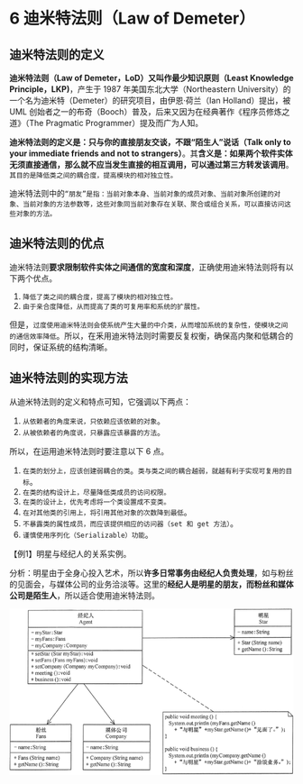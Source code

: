 # 6 迪米特法则（Law of Demeter）

## 迪米特法则的定义

**迪米特法则（Law of Demeter，LoD）又叫作最少知识原则（Least Knowledge Principle，LKP)**，产生于 1987 年美国东北大学（Northeastern University）的一个名为迪米特（Demeter）的研究项目，由伊恩·荷兰（Ian Holland）提出，被 UML 创始者之一的布奇（Booch）普及，后来又因为在经典著作《程序员修炼之道》（The Pragmatic Programmer）提及而广为人知。

**迪米特法则的定义是：只与你的直接朋友交谈，不跟“陌生人”说话（Talk only to your immediate friends and not to strangers）**。其**含义是：如果两个软件实体无须直接通信，那么就不应当发生直接的相互调用，可以通过第三方转发该调用**。`其目的是降低类之间的耦合度，提高模块的相对独立性。`

迪米特法则中的`“朋友”是指：当前对象本身、当前对象的成员对象、当前对象所创建的对象、当前对象的方法参数等，这些对象同当前对象存在关联、聚合或组合关系，可以直接访问这些对象的方法。`

## 迪米特法则的优点

迪米特法则**要求限制软件实体之间通信的宽度和深度**，正确使用迪米特法则将有以下两个优点。

1. `降低了类之间的耦合度，提高了模块的相对独立性。`
2. `由于亲合度降低，从而提高了类的可复用率和系统的扩展性。`


但是，`过度使用迪米特法则会使系统产生大量的中介类，从而增加系统的复杂性，使模块之间的通信效率降低`。所以，在釆用迪米特法则时需要反复权衡，确保高内聚和低耦合的同时，保证系统的结构清晰。

## 迪米特法则的实现方法

从迪米特法则的定义和特点可知，它强调以下两点：

1. `从依赖者的角度来说，只依赖应该依赖的对象`。
2. `从被依赖者的角度说，只暴露应该暴露的方法`。


所以，在运用迪米特法则时要注意以下 6 点。

1. `在类的划分上，应该创建弱耦合的类`。`类与类之间的耦合越弱，就越有利于实现可复用的目标`。
2. `在类的结构设计上，尽量降低类成员的访问权限。`
3. `在类的设计上，优先考虑将一个类设置成不变类。`
4. `在对其他类的引用上，将引用其他对象的次数降到最低`。
5. `不暴露类的属性成员，而应该提供相应的访问器（set 和 get 方法）`。
6. `谨慎使用序列化（Serializable）功能`。



【例1】明星与经纪人的关系实例。

分析：明星由于全身心投入艺术，所以**许多日常事务由经纪人负责处理**，如与粉丝的见面会，与媒体公司的业务洽淡等。这里的**经纪人是明星的朋友，而粉丝和媒体公司是陌生人**，所以适合使用迪米特法则。

![明星与经纪人的关系图](_images/law_of_demeter_example.gif)